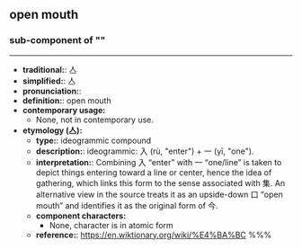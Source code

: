 ## open mouth
### sub-component of ""
---
- **traditional:**: 亼
- **simplified:**: 亼
- **pronunciation:**: 
- **definition:**: open mouth
- **contemporary usage:**
  - None, not in contemporary use.
- **etymology (亼):**
  - **type:**: ideogrammic compound
  - **description:**: ideogrammic: 入 (rù, "enter") + 一 (yī, "one").
  - **interpretation:**: Combining 入 “enter” with 一 “one/line” is taken to depict things entering toward a line or center, hence the idea of gathering, which links this form to the sense associated with 集. An alternative view in the source treats it as an upside-down 口 “open mouth” and identifies it as the original form of 今.
  - **component characters:**
    - None, character is in atomic form
  - **reference:**: https://en.wiktionary.org/wiki/%E4%BA%BC
%%%
